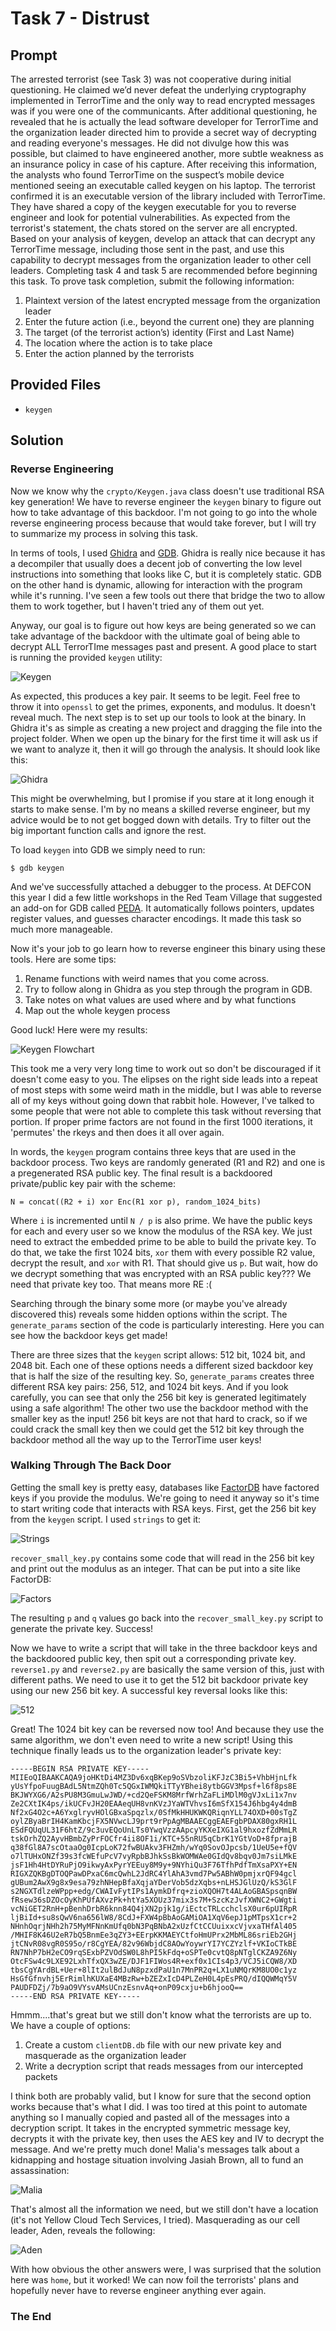 # Task 7 - Distrust

## Prompt

The arrested terrorist (see Task 3) was not cooperative during initial questioning. He claimed we’d never defeat the underlying cryptography implemented in TerrorTime and the only way to read encrypted messages was if you were one of the communicants. After additional questioning, he revealed that he is actually the lead software developer for TerrorTime and the organization leader directed him to provide a secret way of decrypting and reading everyone's messages. He did not divulge how this was possible, but claimed to have engineered another, more subtle weakness as an insurance policy in case of his capture. After receiving this information, the analysts who found TerrorTime on the suspect’s mobile device mentioned seeing an executable called keygen on his laptop. The terrorist confirmed it is an executable version of the library included with TerrorTime. They have shared a copy of the keygen executable for you to reverse engineer and look for potential vulnerabilities. As expected from the terrorist's statement, the chats stored on the server are all encrypted. Based on your analysis of keygen, develop an attack that can decrypt any TerrorTime message, including those sent in the past, and use this capability to decrypt messages from the organization leader to other cell leaders. Completing task 4 and task 5 are recommended before beginning this task. To prove task completion, submit the following information:

1. Plaintext version of the latest encrypted message from the organization leader
2. Enter the future action (i.e., beyond the current one) they are planning
3. The target (of the terrorist action’s) identity (First and Last Name)
4. The location where the action is to take place
5. Enter the action planned by the terrorists

## Provided Files

* `keygen`

## Solution


### Reverse Engineering

Now we know why the `crypto/Keygen.java` class doesn't use traditional RSA key generation! We have to reverse engineer the `keygen` binary to figure out how to take advantage of this backdoor. I'm not going to go into the whole reverse engineering process because that would take forever, but I will try to summarize my process in solving this task. 

In terms of tools, I used [Ghidra](https://github.com/NationalSecurityAgency/ghidra) and [GDB](https://www.gnu.org/software/gdb/). Ghidra is really nice because it has a decompiler that usually does a decent job of converting the low level instructions into something that looks like C, but it is completely static. GDB on the other hand is dynamic, allowing for interaction with the program while it's running. I've seen a few tools out there that bridge the two to allow them to work together, but I haven't tried any of them out yet. 

Anyway, our goal is to figure out how keys are being generated so we can take advantage of the backdoor with the ultimate goal of being able to decrypt ALL TerrorTIme messages past and  present. A good place to start is running the provided `keygen` utility:

![Keygen](images/keygen.png)

As expected, this produces a key pair. It seems to be legit. Feel free to throw it into `openssl` to get the primes, exponents, and modulus. It doesn't reveal much. The next step is to set up our tools to look at the binary. In Ghidra it's as simple as creating a new project and dragging the file into the project folder. When we open up the binary for the first time it will ask us if we want to analyze it, then it will go through the analysis. It should look like this:

![Ghidra](images/ghidra.png)

This might be overwhelming, but I promise if you stare at it long enough it starts to make sense. I'm by no means a skilled reverse engineer, but my advice would be to not get bogged down with details. Try to filter out the big important function calls and ignore the rest. 

To load `keygen` into GDB we simply need to run:

```
$ gdb keygen
```

And we've successfully attached a debugger to the process. At DEFCON this year I did a few little workshops in the Red Team Village that suggested an add-on for GDB called [PEDA](https://github.com/longld/peda). It automatically follows pointers, updates register values, and guesses character encodings. It made this task so much more manageable.

Now it's your job to go learn how to reverse engineer this binary using these tools. Here are some tips:

1. Rename functions with weird names that you come across. 
2. Try to follow along in Ghidra as you step through the program in GDB.
3. Take notes on what values are used where and by what functions
4. Map out the whole keygen process

Good luck! Here were my results:

![Keygen Flowchart](images/flow.png)

This took me a very very long time to work out so don't be discouraged if it doesn't come easy to you. The elipses on the right side leads into a repeat of most steps with some weird math in the middle, but I was able to reverse all of my keys without going down that rabbit hole. However, I've talked to some people that were not able to complete this task without reversing that portion. If proper prime factors are not found in the first 1000 iterations, it 'permutes' the rkeys and then does it all over again.  

In words, the `keygen` program contains three keys that are used in the backdoor process. Two keys are randomly generated (R1 and R2) and one is a pregenerated RSA public key. The final result is a backdoored private/public key pair with the scheme:

```
N = concat((R2 + i) xor Enc(R1 xor p), random_1024_bits)
```

Where `i` is incremented until `N / p` is also prime. We have the public keys for each and every user so we know the modulus of the RSA key. We just need to extract the embedded prime to be able to build the private key. To do that, we take the first 1024 bits, `xor` them with every possible R2 value, decrypt the result, and `xor` with R1. That should give us `p`. But wait, how do we decrypt something that was encrypted with an RSA public key??? We need that private key too. That means more RE :(

Searching through the binary some more (or maybe you've already discovered this) reveals some hidden options within the script. The `generate_params` section of the code is particularly interesting. Here you can see how the backdoor keys get made! 

There are three sizes that the `keygen` script allows: 512 bit, 1024 bit, and 2048 bit. Each one of these options needs a different sized backdoor key that is half the size of the resulting key. So, `generate_params` creates three different RSA key pairs: 256, 512, and 1024 bit keys. And if you look carefully, you can see that only the 256 bit key is generated legitimately using a safe algorithm! The other two use the backdoor method with the smaller key as the input! 256 bit keys are not that hard to crack, so if we could crack the small key then we could get the 512 bit key through the backdoor method all the way up to the TerrorTime user keys!

### Walking Through The Back Door

Getting the small key is pretty easy, databases like [FactorDB](http://factordb.com/) have factored keys if you provide the modulus. We're going to need it anyway so it's time to start writing code that interacts with RSA keys. First, get the 256 bit key from the `keygen` script. I used `strings` to get it:

![Strings](images/strings.png)

`recover_small_key.py` contains some code that will read in the 256 bit key and print out the modulus as an integer. That can be put into a site like FactorDB:

![Factors](images/factors.png)

The resulting `p` and `q` values go back into the `recover_small_key.py` script to generate the private key. Success!

Now we have to write a script that will take in the three backdoor keys and the backdoored public key, then spit out a corresponding private key. `reverse1.py` and `reverse2.py` are basically the same version of this, just with different paths. We need to use it to get the 512 bit backdoor private key using our new 256 bit key. A successful key reversal looks like this:

![512](images/512.png)

Great! The 1024 bit key can be reversed now too! And because they use the same algorithm, we don't even need to write a new script! Using this technique finally leads us to the organization leader's private key:

```
-----BEGIN RSA PRIVATE KEY-----
MIIEoQIBAAKCAQA9joHKtDi4MZ3Dv6xqBKep9oSVbzoliKFJzC3Bi5+VhbHjnLfk
yUsYfpoFuugBAdL5NtmZQh0Tc5QGxIWMQkiTTyYBhei8ytbGGV3Mpsf+l6f8ps8E
BKJWYXG6/A2sPU8M3GmuLwJWD/+cd2QeFSKM8MrfWrhZaFLiMDlM0gVJxLi1x7nv
Ze2CXtIK4ps/ikUCFvJH20EAAeqUH8vnKVzJYaWTVhvsI6mSfX154J6hbg4y4dmB
Nf2xG4O2c+A6YxglryvHOlGBxaSpqzlx/0SfMkHHUKWKQRiqnYLL74OXD+00sTgZ
oylZByaBrIH4KamKbcjFX5NVwcLJ9prt9rPpAgMBAAECggEAEFgbPDAX80gxRH1L
ESdFQUqUL31F6htZ/9c3uvEQoUnLTs0YwqVzzAApcyYKXeIXG1al9hxozfZdMmLR
tskOrhZQ2AyvHBmbZyPrFOCfr4ii8OF1i/KTC+55nRU5qCbrK1YGtVoD+8fprajB
q38fGl8A7scOtaaOg0IcpLoK72fwBUAkv3FHZmh/wYq0SovOJpcsb/1UeU5e+fQV
o7lTUHxONZf39s3fcWEfuPcV7vyRpbBJhkSsBkWOMWAe0GIdQv8bqv0Jm7siLMkE
jsF1Hh4HtDYRuPjO9ikwyAxPyrYEEuy8M9y+9NYhiQu3F76TfhPdfTmXsaPXY+EN
RIGXZQKBgDTOQPawDPxaC6mcQwhL2JdRC4YlAhA3vmd7Pw5ABhW0pmjxrQF94gcl
gUBum2AwX9g8x9esa79zhNHepBfaXqjaYDerVob5dzXqbs+nLHSJGlUzQ/kS3GlF
s2NGXTdlzeWPpp+edg/CWAIvFytIPs1AymkDfrq+zioXQOH7t4ALAoGBASpsqnBW
fRsew36sDZOcOyKhPUfAXvzPk+htYa5XOUz37mix3s7M+SzcKzJvfXWNC2+GWgti
vcNiGET2RnH+pBenhDrbR6knn84Q4jXN2pjk1g/iEctcTRLcchclsX0ur6pUIRpR
ljBiId+su8sQwV6na656lW8/8CdJ+FXW4pBbAoGAMiOA1XqV6epJ1pMTpsX1cr+2
NHnhOqrjNHh2h75MyMFNnKmUfq0bN3PqBNbA2xUzfCtCCUuixxcVjvxaTHfAl405
/MHIF8K46U2eR7bQ5BnmEe3qZY3+EErpKKMAEYCtfoHmUPrx2MbML86sriEb2GHj
jtCNvR08vgR0S95o/r8CgYEA/82v96WbjdC8AOwYoywrYI7YCZYzlf+VKIoCTkBE
RN7NhP7bH2eCO9rqSExbPZVOdSW0L8hPI5kFdq+oSPTe0cvtQ8pNTglCKZA9Z6Ny
OtcFSw4c9LXE92LxhTfxQX3wZE/DJF1FIWos4R+exf0x1CIs4p3/VCJ5iCQW8/XD
tbsCgYArdBL+Uer+8lIt2ulBdJuN8pzxdPaU1n7MnPR2q+LX1uNMQrKM8UO0c1yz
HsGfGfnvhj5ErRimlhKUXaE4MBzRw+bZEZxIcD4PLZeH0L4pEsPRQ/dIQQWMqY5V
PAUDFDZj/7b9aO9VYsvAMsUCnzEsnvAq+onP09cxju+b6hjooQ==
-----END RSA PRIVATE KEY-----
```

Hmmm....that's great but we still don't know what the terrorists are up to. We have a couple of options:

1. Create a custom `clientDB.db` file with our new private key and masquerade as the organization leader
2. Write a decryption script that reads messages from our intercepted packets

I think both are probably valid, but I know for sure that the second option works because that's what I did. I was too tired at this point to automate anything so I manually copied and pasted all of the messages into a decryption script. It takes in the encrypted symmetric message key, decrypts it with the private key, then uses the AES key and IV to decrypt the message. And we're pretty much done! Malia's messages talk about a kidnapping and hostage situation involving Jasiah Brown, all to fund an assassination:

![Malia](images/malia.png)

 That's almost all the information we need, but we still don't have a location (it's not Yellow Cloud Tech Services, I tried). Masquerading as our cell leader, Aden, reveals the following:

![Aden](images/aden.png)

With how obvious the other answers were, I was surprised that the solution here was `home`, but it worked! We can now foil the terrorists' plans and hopefully never have to reverse engineer anything ever again.

### The End

